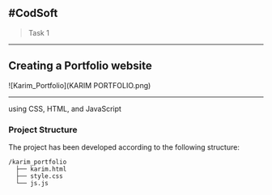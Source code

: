 #CodSoft 
----
>Task 1 
---
## Creating a Portfolio website

![Karim_Portfolio](KARIM PORTFOLIO.png)

----

using CSS, HTML, and JavaScript

### Project Structure

The project has been developed according to the following structure:

```plain
/karim_portfolio
  ├── karim.html
  ├── style.css
  └── js.js
